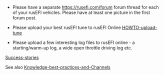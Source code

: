 * Please have a separate https://rusefi.com/forum forum thread for each of your rusEFI vehicles. Please have at least one picture in the first forum post.

* Please upload your best rusEFI tune to rusEFI Online [HOWTO-upload-tune](HOWTO-upload-tune)

* Please upload a few interesting log files to rusEFI online - a starting/warm-up log, a wide open throttle driving log etc.


[Success-stories](Success-stories)

See also [Knowledge-best-practices-and-Channels](Knowledge-best-practices-and-Channels)

